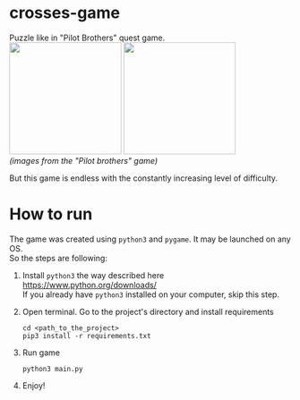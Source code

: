 # crosses-game
Puzzle like in "Pilot Brothers" quest game.  
<img src='https://user-images.githubusercontent.com/12399047/162591428-feb8ab20-95ef-45fa-864d-1623719ae3cd.jpg' height=200>
<img src='https://user-images.githubusercontent.com/12399047/162591433-0baaf3aa-4ee7-4421-9ce9-af69ad5e85ea.jpg' height=200>  
_(images from the "Pilot brothers" game)_

But this game is endless with the constantly increasing level of difficulty.


# How to run
The game was created using `python3` and `pygame`. It may be launched on any OS.  
So the steps are following:
1. Install `python3` the way described here https://www.python.org/downloads/  
   If you already have `python3` installed on your computer, skip this step.
   
2. Open terminal.
   Go to the project's directory and install requirements
   ```
   cd <path_to_the_project>
   pip3 install -r requirements.txt
   ```
   
3. Run game
   ```
   python3 main.py
   ```
   
4. Enjoy!
